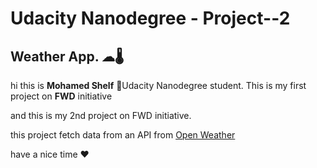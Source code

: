 # Udacity Nanodegree - Project--2

## Weather App. ☁🌡

hi this is **Mohamed Shelf** 🙌Udacity Nanodegree student. This is my first project on **FWD** initiative

and this is my 2nd project on FWD initiative.

this project fetch data from an API from [Open Weather](https://openweathermap.org/api)

have a nice time ❤
